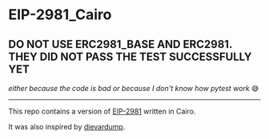 # EIP-2981_Cairo

## DO NOT USE ERC2981_BASE AND ERC2981. THEY DID NOT PASS THE TEST SUCCESSFULLY YET
*either because the code is bad or because I don't know how pytest work* :sweat_smile:

---

This repo contains a version of [EIP-2981](https://eips.ethereum.org/EIPS/eip-2981) written in Cairo.

It was also inspired by [dievardump](https://github.com/dievardump/EIP2981-implementation).

